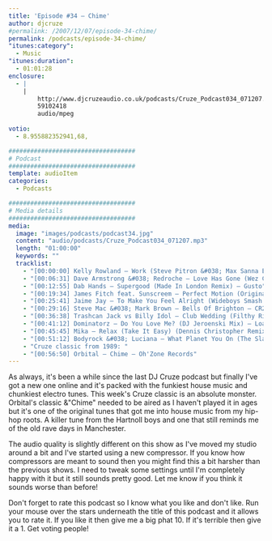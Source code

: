 ```yaml
---
title: 'Episode #34 – Chime'
author: djcruze
#permalink: /2007/12/07/episode-34-chime/
permalink: /podcasts/episode-34-chime/
"itunes:category":
  - Music
"itunes:duration":
  - 01:01:28
enclosure:
  - |
    |
        http://www.djcruzeaudio.co.uk/podcasts/Cruze_Podcast034_071207.mp3
        59102418
        audio/mpeg
        
votio:
  - 8.955882352941,68,

###################################
# Podcast
###################################
template: audioItem
categories:
  - Podcasts

###################################
# Media details
###################################
media:
  image: "images/podcasts/podcast34.jpg"
  content: "audio/podcasts/Cruze_Podcast034_071207.mp3"
  length: "01:00:00"
  keywords: ""
  tracklist:
    - "[00:00:00] Kelly Rowland – Work (Steve Pitron &#038; Max Sanna Extended Remix) – RCA"
    - "[00:06:31] Dave Armstrong &#038; Redroche – Love Has Gone (Wez Clarke Remix) – Hed Kandi"
    - "[00:12:55] Dab Hands – Supergood (Made In London Remix) – Gusto"
    - "[00:19:34] James Fitch feat. Sunscreem – Perfect Motion (Original Mix) – Cayenne Recordings"
    - "[00:25:41] Jaime Jay – To Make You Feel Alright (Wideboys Smash N Grab Dub Mix) – White"
    - "[00:29:16] Steve Mac &#038; Mark Brown – Bells Of Brighton – CR2 Records"
    - "[00:36:38] Trashcan Jack vs Billy Idol – Club Wedding (Filthy Rich Dub) – Frenetic"
    - "[00:41:12] Dominatorz – Do You Love Me? (DJ Jeroenski Mix) – Loaded"
    - "[00:45:45] Mika – Relax (Take It Easy) (Dennis Christopher Remix) – Casablanca"
    - "[00:51:12] Bodyrock &#038; Luciana – What Planet You On (The Slacksons Mix) – Phonetic"
    - "Cruze classic from 1989: "
    - "[00:56:50] Orbital – Chime – Oh'Zone Records"
---
```

As always, it's been a while since the last DJ Cruze podcast but finally I've got a new one online and it's packed with the funkiest house music and chunkiest electro tunes. This week's Cruze classic is an absolute monster. Orbital's classic &"Chime" needed to be aired as I haven't played it in ages but it's one of the original tunes that got me into house music from my hip-hop roots. A killer tune from the Hartnoll boys and one that still reminds me of the old rave days in Manchester.

The audio quality is slightly different on this show as I've moved my studio around a bit and I've started using a new compressor. If you know how compressors are meant to sound then you might find this a bit harsher than the previous shows. I need to tweak some settings until I'm completely happy with it but it still sounds pretty good. Let me know if you think it sounds worse than before!


Don't forget to rate this podcast so I know what you like and don't like. Run your mouse over the stars underneath the title of this podcast and it allows you to rate it. If you like it then give me a big phat 10. If it's terrible then give it a 1. Get voting people!

 [1]: http://www.djcruze.co.uk/cms/wp-content/DownloadButton.gif
 [2]: http://www.djcruzeaudio.co.uk/podcasts/Cruze_Podcast034_071207.mp3